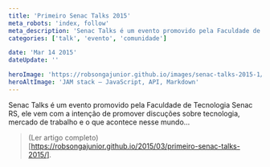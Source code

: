 ```yaml
---
title: 'Primeiro Senac Talks 2015'
meta_robots: 'index, follow'
meta_description: 'Senac Talks é um evento promovido pela Faculdade de Tecnologia Senac RS, ele vem com a intenção de promover discuções sobre tecnologia, mercado de trabalho e o que acontece nesse mundo.'
categories: ['talk', 'evento', 'comunidade']

date: 'Mar 14 2015'
dateUpdate: ''

heroImage: 'https://robsongajunior.github.io/images/senac-talks-2015-1/cover.jpg'
heroAltImage: 'JAM stack — JavaScript, API, Markdown'
---
```


Senac Talks é um evento promovido pela Faculdade de Tecnologia Senac RS, ele vem com a intenção de promover discuções sobre tecnologia, mercado de trabalho e o que acontece nesse mundo...

> (Ler artigo completo)[https://robsongajunior.github.io/2015/03/primeiro-senac-talks-2015/].
